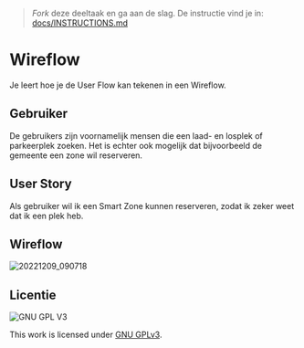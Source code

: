 > _Fork_ deze deeltaak en ga aan de slag. De instructie vind je in: [docs/INSTRUCTIONS.md](docs/INSTRUCTIONS.md)

# Wireflow
<!-- Geef je opdracht een titel en schrijf in één zin wat het is -->
Je leert hoe je de User Flow kan tekenen in een Wireflow.

## Gebruiker
<!-- Het is duidelijk wie de gebruiker is -->
De gebruikers zijn voornamelijk mensen die een laad- en losplek of parkeerplek zoeken. Het is echter ook mogelijk dat bijvoorbeeld de gemeente een zone wil reserveren.

## User Story
<!-- Er is een User Story geschreven van de interactie -->
Als gebruiker wil ik een Smart Zone kunnen reserveren, zodat ik zeker weet dat ik een plek heb.

## Wireflow
<!-- Toon de wireflow -->
![20221209_090718](https://user-images.githubusercontent.com/112859814/206658897-8628d6c3-3d7f-4386-98c4-f31995bf0443.jpg)


## Licentie

![GNU GPL V3](https://www.gnu.org/graphics/gplv3-127x51.png)

This work is licensed under [GNU GPLv3](./LICENSE).
